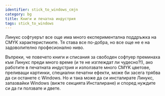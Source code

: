 ```yaml
---
identifier: stick_to_windows_cmjn
category: bg
title: Книги и печатна индустрия
tags: stick_to_windows
---
```


Линукс софтуерът все още има много експериментална поддръжка на CMYK характеристиките. Тя става все по-добра, но все още не е на задоволително професионално ниво.

Въпреки, че повечето книги и списания за свободен софтуер преминаха към Линукс преди много време (и те не изглеждат ли чудесно?!), ако работите в печатната индустрия и използвате много CMYK цветове, преливащи картинки, специални печатни ефекти, може би засега трябва да си останете с Windows. Но и така може да си инсталирате Линукс, запазвайки Windows (вижте секцията Инсталиране) и според нуждите си да ги ползвате и двете.

